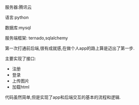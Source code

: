 服务器:腾讯云

语言:python

数据库:mysql

服务端框架: ternado,sqlalchemy

第一次打通前后端,很有成就感,在做个人app的路上算是迈出了第一步.

主要实现了接口:

- 注册
- 登录
- 上传图片
- 加载html

代码虽然简单,但是实现了app和后端交互的基本的流程和逻辑.



